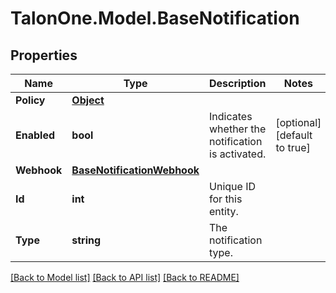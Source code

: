 # TalonOne.Model.BaseNotification
## Properties

Name | Type | Description | Notes
------------ | ------------- | ------------- | -------------
**Policy** | [**Object**](.md) |  | 
**Enabled** | **bool** | Indicates whether the notification is activated. | [optional] [default to true]
**Webhook** | [**BaseNotificationWebhook**](BaseNotificationWebhook.md) |  | 
**Id** | **int** | Unique ID for this entity. | 
**Type** | **string** | The notification type. | 

[[Back to Model list]](../README.md#documentation-for-models) [[Back to API list]](../README.md#documentation-for-api-endpoints) [[Back to README]](../README.md)

